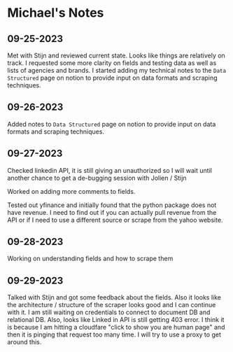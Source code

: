 # Michael's Notes

## 09-25-2023

Met with Stijn and reviewed current state. Looks like things are relatively on track. I requested some more clarity on fields and testing data as well as lists of agencies and brands. I started adding my technical notes to the `Data Structured` page on notion to provide input on data formats and scraping techniques.

## 09-26-2023

Added notes to `Data Structured` page on notion to provide input on data formats and scraping techniques.

## 09-27-2023

Checked linkedin API, it is still giving an unauthorized so I will wait until another chance to get a de-bugging session with Jolien / Stijn

Worked on adding more comments to fields.

Tested out yfinance and initially found that the python package does not have revenue. I need to find out if you can actually pull revenue from the API or if I need to use a different source or scrape from the yahoo website.

## 09-28-2023

Working on understanding fields and how to scrape them

## 09-29-2023

Talked with Stijn and got some feedback about the fields. Also it looks like the architecture / structure of the scraper looks good and I can continue with it. I am still waiting on credentials to connect to document DB and relational DB. Also, looks like Linked in API is still getting 403 error. I think it is because I am hitting a cloudfare "click to show you are human page" and then it is pinging that request too many time. I will try to use a proxy to get around this.
